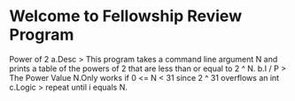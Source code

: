 # Welcome to Fellowship Review Program
Power of 2
a.Desc   > This program takes a command line argument N and prints a table of the powers of 2 that are less than or equal to 2 ^ N.
b.I / P  > The Power Value N.Only works if 0 <= N < 31 since 2 ^ 31 overflows an int
c.Logic  > repeat until i equals N.

